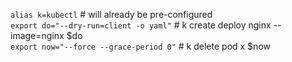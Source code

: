 

`alias k=kubectl`                        # will already be pre-configured\
`export do="--dry-run=client -o yaml"`   # k create deploy nginx --image=nginx $do\
`export now="--force --grace-period 0"`   # k delete pod x $now